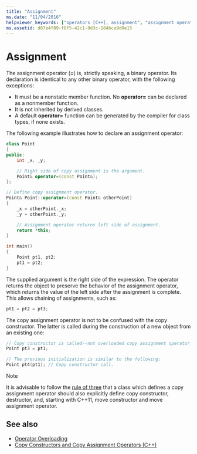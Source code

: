 ```yaml
---
title: "Assignment"
ms.date: "11/04/2016"
helpviewer_keywords: ["operators [C++], assignment", "assignment operators [C++], overloaded"]
ms.assetid: d87e4f89-f8f5-42c1-9d3c-184bca9d0e15
---
```

# Assignment

The assignment operator (**=**) is, strictly speaking, a binary operator. Its declaration is identical to any other binary operator, with the following exceptions:

- It must be a nonstatic member function. No **operator=** can be declared as a nonmember function.
- It is not inherited by derived classes.
- A default **operator=** function can be generated by the compiler for class types, if none exists.

The following example illustrates how to declare an assignment operator:

```cpp
class Point
{
public:
    int _x, _y;

    // Right side of copy assignment is the argument.
    Point& operator=(const Point&);
};

// Define copy assignment operator.
Point& Point::operator=(const Point& otherPoint)
{
    _x = otherPoint._x;
    _y = otherPoint._y;

    // Assignment operator returns left side of assignment.
    return *this;
}

int main()
{
    Point pt1, pt2;
    pt1 = pt2;
}
```

The supplied argument is the right side of the expression. The operator returns the object to preserve the behavior of the assignment operator, which returns the value of the left side after the assignment is complete. This allows chaining of assignments, such as:

```cpp
pt1 = pt2 = pt3;
```

The copy assignment operator is not to be confused with the copy constructor. The latter is called during the construction of a new object from an existing one:

```cpp
// Copy constructor is called--not overloaded copy assignment operator!
Point pt3 = pt1;

// The previous initialization is similar to the following:
Point pt4(pt1); // Copy constructor call.
```

> [!NOTE]
> It is advisable to follow the [rule of three](https://en.wikipedia.org/wiki/Rule_of_three_(C%2B%2B_programming)) that a class which defines a copy assignment operator should also explicitly define copy constructor, destructor, and, starting with C++11, move constructor and move assignment operator.

## See also

- [Operator Overloading](../cpp/operator-overloading.md)
- [Copy Constructors and Copy Assignment Operators (C++)](../cpp/copy-constructors-and-copy-assignment-operators-cpp.md)